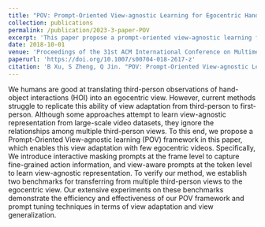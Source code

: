 ```yaml
---
title: "POV: Prompt-Oriented View-agnostic Learning for Egocentric Hand-Object Interaction in the Multi-view World"
collection: publications
permalink: /publication/2023-3-paper-POV
excerpt: 'This paper propose a prompt-oriented view-agnostic learning framework for multi-view action understanding.'
date: 2018-10-01
venue: 'Proceedings of the 31st ACM International Conference on Multimedia'
paperurl: 'https://doi.org/10.1007/s00704-018-2617-z'
citation: 'B Xu, S Zheng, Q Jin. "POV: Prompt-Oriented View-agnostic Learning for Egocentric Hand-Object Interaction in the Multi-view World." <i>2023 Proceedings of the 31st ACM International Conference on Multimedia</i>. 2807-2816.'
---
```

We humans are good at translating third-person observations of hand-object interactions (HOI) into an egocentric view. However, current methods struggle to replicate this ability of view adaptation from third-person to first-person. Although some approaches attempt to learn view-agnostic representation from large-scale video datasets, they ignore the relationships among multiple third-person views. To this end, we propose a Prompt-Oriented View-agnostic learning (POV) framework in this paper, which enables this view adaptation with few egocentric videos. Specifically, We introduce interactive masking prompts at the frame level to capture fine-grained action information, and view-aware prompts at the token level to learn view-agnostic representation. To verify our method, we establish two benchmarks for transferring from multiple third-person views to the egocentric view. Our extensive experiments on these benchmarks demonstrate the efficiency and effectiveness of our POV framework and prompt tuning techniques in terms of view adaptation and view generalization.
